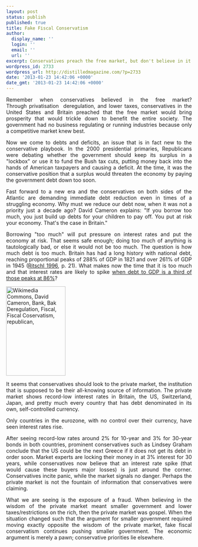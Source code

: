 ```yaml
---
layout: post
status: publish
published: true
title: Fake Fiscal Conservatism
author:
  display_name: ''
  login: ''
  email: ''
  url: ''
excerpt: Conservatives preach the free market, but don't believe in it.
wordpress_id: 2733
wordpress_url: http://distilledmagazine.com/?p=2733
date: '2013-01-23 14:42:06 +0000'
date_gmt: '2013-01-23 14:42:06 +0000'
---
```

<p style="text-align: justify;">Remember when conservatives believed in the free market? Through privatisation  deregulation, and lower taxes, conservatives in the United States and Britain preached that the free market would bring prosperity that would trickle down to benefit the entire society. The government had no business regulating or running industries because only a competitive market knew best.</p>
<p style="text-align: justify;">Now we come to debts and deficits, an issue that is in fact new to the conservative playbook. In the 2000 presidential primaries, Republicans were debating whether the government should keep its surplus in a "lockbox" or use it to fund the Bush tax cuts, putting money back into the hands of American taxpayers and causing a deficit. At the time, it was the conservative position that a surplus would threaten the economy by paying the government debt down too soon.</p>
<p style="text-align: justify;">Fast forward to a new era and the conservatives on both sides of the Atlantic are demanding immediate debt reduction even in times of a struggling economy. Why must we reduce our debt now, when it was not a priority just a decade ago? David Cameron explains: "If you borrow too much, you just build up debts for your children to pay off. You put at risk your economy. That's the case in Britain."</p>
<p style="text-align: justify;"><!--column--></p>
<p style="text-align: justify;">Borrowing "too much" will put pressure on interest rates and put the economy at risk. That seems safe enough; doing too much of anything is tautologically bad, or else it would not be too much. The question is how much debt is too much. Britain has had a long history with national debt, reaching proportional peaks of 288% of GDP in 1821 and over 261% of GDP in 1945 (<a href="http://distilledmagazine.com/wp-content/uploads/2013/01/Stockholm_reconstructed.pdf">Ritschl 1996</a>, p. 21). What makes now the time that it is too much and that interest rates are likely to spike <a href="http://distilledmagazine.com/wp-content/uploads/2013/01/2-24102012-AP-EN.PDF">when debt to GDP is a third of those peaks at 86%</a>?</p>
<p><a href="http://distilledmagazine.com/wp-content/uploads/2013/01/1024px-David_Cameron_-_World_Economic_Forum_Annual_Meeting_Davos_2010.jpg"><img class="size-full wp-image-7208 alignleft" alt="Wikimedia Commons, David Cameron, Bank, Bak Deregulation, Fiscal, Fiscal Coservatism, republican, " src="http://distilledmagazine.com/wp-content/uploads/2013/01/1024px-David_Cameron_-_World_Economic_Forum_Annual_Meeting_Davos_2010.jpg" width="161" height="242" /></a></p>
<p style="text-align: justify;">It seems that conservatives should look to the private market, the institution that is supposed to be their all-knowing source of information. The private market shows record-low interest rates in Britain, the US, Switzerland, Japan, and pretty much every country that has debt denominated in its own, self-controlled currency.</p>
<p style="text-align: justify;"><!--column--></p>
<p style="text-align: justify;">Only countries in the eurozone, with no control over their currency, have seen interest rates rise.</p>
<p style="text-align: justify;">After seeing record-low rates around 2% for 10-year and 3% for 30-year bonds in both countries, prominent conservatives such as Lindsey Graham conclude that the US could be the next Greece if it does not get its debt in order soon. Market experts are locking their money in at 3% interest for 30 years, while conservatives now believe that an interest rate spike (that would cause these buyers major losses) is just around the corner. Conservatives incite panic, while the market signals no danger. Perhaps the private market is not the fountain of information that conservatives were claiming.</p>
<p style="text-align: justify;">What we are seeing is the exposure of a fraud. When believing in the wisdom of the private market meant smaller government and lower taxes/restrictions on the rich, then the private market was gospel. When the situation changed such that the argument for smaller government required moving exactly opposite the wisdom of the private market, fake fiscal conservatism continues pushing smaller government. The economic argument is merely a pawn; conservative priorities lie elsewhere.</p>
<p style="text-align: justify;"><!--column--></p>
